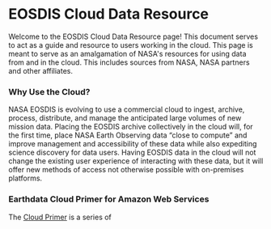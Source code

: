 # EOSDIS Cloud Data Resource

Welcome to the EOSDIS Cloud Data Resource page! This document serves to act as a guide and resource to users working in the cloud. 
This page is meant to serve as an amalgamation of NASA's resources for using data from and in the cloud. This includes sources from NASA, NASA partners and other affiliates. 

### Why Use the Cloud?
NASA EOSDIS is evolving to use a commercial cloud to ingest, archive, process, distribute, and manage the anticipated large volumes of new mission data. Placing the EOSDIS archive collectively in the cloud will, for the first time, place NASA Earth Observing data “close to compute” and improve management and accessibility of these data while also expediting science discovery for data users. Having EOSDIS data in the cloud will not change the existing user experience of interacting with these data, but it will offer new methods of access not otherwise possible with on-premises platforms.



### Earthdata Cloud Primer for Amazon Web Services
The [Cloud Primer](https://www.earthdata.nasa.gov/learn/webinars-and-tutorials/cloud-primer-amazon-web-services) is a series of 
